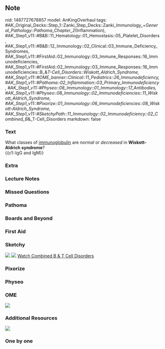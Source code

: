 ## Note
nid: 1487727678857
model: AnKingOverhaul
tags: #AK_Original_Decks::Step_1::Zanki_Step_Decks::Zanki_Immunology_+_General_Pathology::Pathoma_Chapter_2_(Inflammation), #AK_Step1_v11::#B&B::11_Hematology::01_Hemostasis::05_Platelet_Disorders, #AK_Step1_v11::#B&B::12_Immunology::02_Clinical::03_Immune_Deficiency_Syndromes, #AK_Step1_v11::#FirstAid::02_Immunology::03_Immune_Responses::16_Immunodeficiencies, #AK_Step1_v11::#FirstAid::02_Immunology::03_Immune_Responses::16_Immunodeficiencies::B_&_T-Cell_Disorders::Wiskott_Aldrich_Syndrome, #AK_Step1_v11::#OME_banner::Clinical::11_Pediatrics::26_Immunodeficiency, #AK_Step1_v11::#Pathoma::02_Inflammation::03_Primary_Immunodeficiency, #AK_Step1_v11::#Physeo::08_Immunology::01_Immunology::17_Antibodies, #AK_Step1_v11::#Physeo::08_Immunology::02_Immunodeficiencies::11_Wiskott_Aldrich_Syndrome, #AK_Step1_v11::#Pixorize::01_Immunology::06_Immunodeficiencies::08_Wiskott-Aldrich_Syndrome, #AK_Step1_v11::#SketchyPath::11_Immunology::02_Immunodeficiency::02_Combined_B_&_T-Cell_Disorders
markdown: false

### Text
<div>
  <div>
    What classes of <u>immunoglobulin</u> are <i>normal</i> or
    <i>decreased</i> in <b>Wiskott-Aldrich syndrome</b>?
  </div>
  <div>
    {{c1::IgG and IgM}}
  </div>
</div>

### Extra


### Lecture Notes


### Missed Questions


### Pathoma


### Boards and Beyond


### First Aid


### Sketchy
<img src="SketchyMedical%202020-01-02%2014-39-06_1566160514431.jpg"
class="resizer"> <img src=
"immunology-2-2-combined-b-t_1566160514431_1566160514431.jpg"
class="resizer"> <a href=
"https://dashboard.sketchy.com/study/medical/courses/medical-pathophysiology/units/medical-pathophysiology-immunology/videos/medical-pathophysiology-immunology-immunodeficiency-combined-b-and-t-cell-disorders?utm_source=anki&utm_medium=partnership&utm_campaign=february_update&utm_content=medical">
Watch Combined B & T Cell Disorders</a>

### Pixorize


### Physeo


### OME
<div class="ome-widget">
  <a href=
  "https://onlinemeded.org/spa/pediatrics/immunodeficiency/acquire?ref=anki">
  <img src="_OME_AnkiFlashcards_Lesson_3.png"></a>
</div>

### Additional Resources
<img src="paste-90a99f23ac057cc84f92fb01739904f2c062faa9.png">

### One by one

